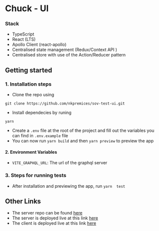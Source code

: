 # Chuck - UI



### Stack
* TypeScript
* React (LTS)
* Apollo Client (react-apollo)
* Centralised state management (Redux/Context API )
* Centralised store with use of the Action/Reducer pattern

## Getting started

### 1. Installation steps

* Clone the repo using

```git clone https://github.com/nkpremices/sov-test-ui.git```

* Install dependecies by runing

```yarn```

* Create a ```.env``` file at the root of the project and fill out the variables you can find in ```.env.example``` file
* You can now run ```yarn build``` and then ```yarn preview``` to preview the app

#### 2. Environment Variables

* ```VITE_GRAPHQL_URL```: The url of the graphql server

### 3. Steps for running tests

* After installation and previewing the app, run ```yarn  test``` 


## Other Links

* The server repo can be found [here](https://github.com/nkpremices/chuck-server)
* The server is deployed live at this link [here](https://chuck-norris-jokes-funb.onrender.com)
* The client is deployed live at this link [here](https://chuck-ui.netlify.app/)
